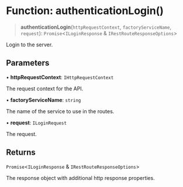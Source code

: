 # Function: authenticationLogin()

> **authenticationLogin**(`httpRequestContext`, `factoryServiceName`, `request`): `Promise`\<`ILoginResponse` & `IRestRouteResponseOptions`\>

Login to the server.

## Parameters

• **httpRequestContext**: `IHttpRequestContext`

The request context for the API.

• **factoryServiceName**: `string`

The name of the service to use in the routes.

• **request**: `ILoginRequest`

The request.

## Returns

`Promise`\<`ILoginResponse` & `IRestRouteResponseOptions`\>

The response object with additional http response properties.
